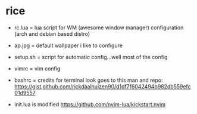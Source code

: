 # rice
- rc.lua = lua script for WM (awesome window manager) configuration (arch and debian based distro)

- ap.jpg = default wallpaper i like to configure

- setup.sh = script for automatic config...well most of the config

- vimrc = vim config

- bashrc = credits for terminal look goes to this man and repo: https://gist.github.com/rickdaalhuizen90/d1df7f6042494b982db559efc01d9557

- init.lua is modified https://github.com/nvim-lua/kickstart.nvim
